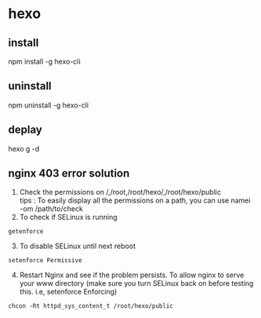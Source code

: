 # hexo
## install
npm install -g hexo-cli
## uninstall
npm uninstall -g hexo-cli  
## deplay
hexo g -d

## nginx 403 error solution
 1. Check the permissions on /,/root,/root/hexo/,/root/hexo/public  
 tips : To easily display all the permissions on a path, you can use namei -om /path/to/check
 2. To check if SELinux is running
 ```
 getenforce
 ```
 3. To disable SELinux until next reboot
 ```
 setenforce Permissive
 ```
 4. Restart Nginx and see if the problem persists. To allow nginx to serve your www directory (make sure you turn SELinux back on before testing this. i.e, setenforce Enforcing)
 ```
 chcon -Rt httpd_sys_content_t /root/hexo/public  
 ```
